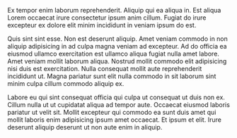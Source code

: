 Ex tempor enim laborum reprehenderit. Aliquip qui ea aliqua in. Est aliqua Lorem occaecat irure consectetur ipsum anim cillum. Fugiat do irure excepteur ex dolore elit minim incididunt in veniam ipsum do est.

Quis sint sint esse. Non est deserunt aliquip. Amet veniam commodo in non aliquip adipisicing in ad culpa magna veniam ad excepteur. Ad do officia ea eiusmod ullamco exercitation est ullamco aliqua fugiat nulla amet labore. Amet veniam mollit laborum aliqua. Nostrud mollit commodo elit adipisicing nisi duis est exercitation. Nulla consequat mollit aute reprehenderit incididunt ut. Magna pariatur sunt elit nulla commodo in sit laborum sint minim culpa cillum commodo aliquip ex.

Labore eu qui sint consequat officia qui culpa ut consequat ut duis non ex. Cillum nulla ut ut cupidatat aliqua ad tempor aute. Occaecat eiusmod laboris pariatur ut velit sit. Mollit excepteur qui commodo ea sunt duis amet qui mollit laboris enim adipisicing ipsum amet occaecat. Et ipsum et elit. Irure deserunt aliquip deserunt ut non aute enim in aliquip.